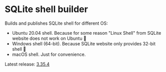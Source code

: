 # SQLite shell builder

Builds and publishes SQLite shell for different OS:

-   Ubuntu 20.04 shell. Because for some reason "Linux Shell" from SQLite website does not work on Ubuntu 🤷
-   Windows shell (64-bit). Because SQLite website only provides 32-bit shell 🤷
-   macOS shell. Just for convenience.

Latest release: [3.35.4](https://github.com/nalgeon/sqlite/releases/latest)
